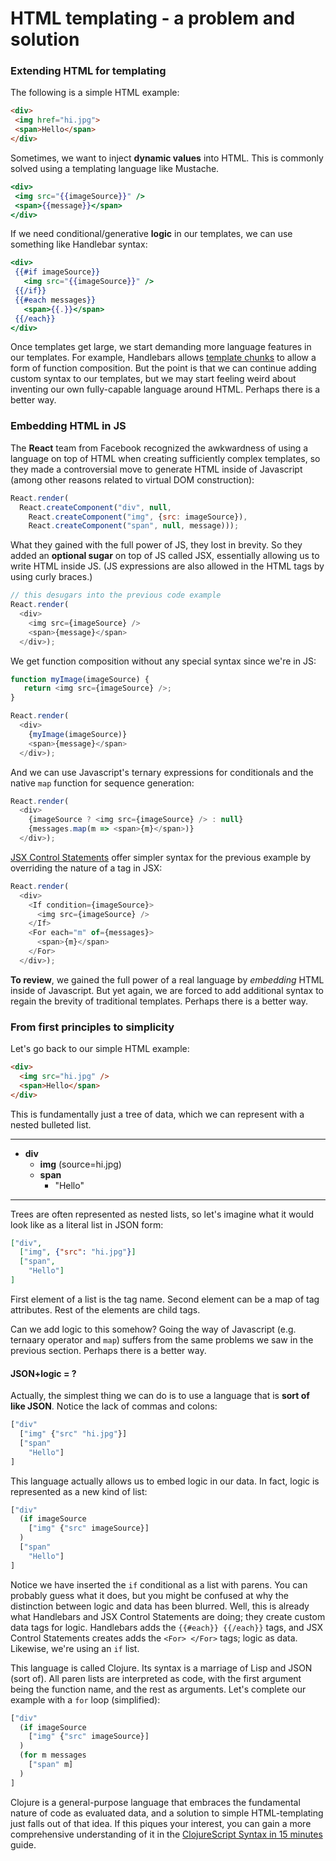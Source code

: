 # HTML templating - a problem and solution

### Extending HTML for templating

The following is a simple HTML example:

```html
<div>
 <img href="hi.jpg">
 <span>Hello</span>
</div>
```

Sometimes, we want to inject __dynamic values__ into HTML.  This is commonly
solved using a templating language like Mustache.

```handlebars
<div>
 <img src="{{imageSource}}" />
 <span>{{message}}</span>
</div>
```

If we need conditional/generative __logic__ in our templates, we can use
something like Handlebar syntax:

```handlebars
<div>
 {{#if imageSource}}
   <img src="{{imageSource}}" />
 {{/if}}
 {{#each messages}}
   <span>{{.}}</span>
 {{/each}}
</div>
```

Once templates get large, we start demanding more language features in our
templates.  For example, Handlebars allows [template
chunks](http://handlebarsjs.com/#helpers) to allow a form of function
composition.  But the point is that we can continue adding custom syntax to our
templates, but we may start feeling weird about inventing our own fully-capable
language around HTML.  Perhaps there is a better way.

### Embedding HTML in JS

The __React__ team from Facebook recognized the awkwardness of using a language
on top of HTML when creating sufficiently complex templates, so they made a
controversial move to generate HTML inside of Javascript (among other reasons
related to virtual DOM construction):

```javascript
React.render(
  React.createComponent("div", null,
    React.createComponent("img", {src: imageSource}),
    React.createComponent("span", null, message)));
```

What they gained with the full power of JS, they lost in brevity.  So they
added an __optional sugar__ on top of JS called JSX, essentially allowing us to
write HTML inside JS. (JS expressions are also allowed in the HTML tags by
using curly braces.)

```javascript
// this desugars into the previous code example
React.render(
  <div>
    <img src={imageSource} />
    <span>{message}</span>
  </div>);
```

We get function composition without any special syntax since we're in JS:

```javascript
function myImage(imageSource) {
   return <img src={imageSource} />;
}

React.render(
  <div>
    {myImage(imageSource)}
    <span>{message}</span>
  </div>);
```

And we can use Javascript's ternary expressions for conditionals and the native
`map` function for sequence generation:

```javascript
React.render(
  <div>
    {imageSource ? <img src={imageSource} /> : null}
    {messages.map(m => <span>{m}</span>)}
  </div>);
```

[JSX Control Statements](https://github.com/valtech-au/jsx-control-statements)
offer simpler syntax for the previous example by overriding the nature of a tag
in JSX:

```javascript
React.render(
  <div>
    <If condition={imageSource}>
      <img src={imageSource} />
    </If>
    <For each="m" of={messages}>
      <span>{m}</span>
    </For>
  </div>);
```

__To review__, we gained the full power of a real language by _embedding_ HTML
inside of Javascript.  But yet again, we are forced to add additional syntax to
regain the brevity of traditional templates.  Perhaps there is a better way.

### From first principles to simplicity

Let's go back to our simple HTML example:

```html
<div>
  <img src="hi.jpg" />
  <span>Hello</span>
</div>
```

This is fundamentally just a tree of data, which we can represent with a nested
bulleted list.

----

- __div__
  - __img__ (source=hi.jpg)
  - __span__
    - "Hello"

----

Trees are often represented as nested lists, so let's imagine what it would
look like as a literal list in JSON form:

```json
["div",
  ["img", {"src": "hi.jpg"}]
  ["span",
    "Hello"]
]
```

First element of a list is the tag name.  Second element can be a map of tag
attributes.  Rest of the elements are child tags.

Can we add logic to this somehow?  Going the way of Javascript (e.g. ternaary
operator and `map`) suffers from the same problems we saw in the previous
section.  Perhaps there is a better way.

#### JSON+logic = ?

Actually, the simplest thing we can do is to use a language that is __sort of
like JSON__.  Notice the lack of commas and colons:

```clojure
["div"
  ["img" {"src" "hi.jpg"}]
  ["span"
    "Hello"]
]
```

This language actually allows us to embed logic in our data.  In fact, logic is
represented as a new kind of list:

```clojure
["div"
  (if imageSource
    ["img" {"src" imageSource}]
  )
  ["span"
    "Hello"]
]
```

Notice we have inserted the `if` conditional as a list with parens.  You can
probably guess what it does, but you might be confused at why the distinction
between logic and data has been blurred.  Well, this is already what Handlebars
and JSX Control Statements are doing; they create custom data tags for logic.
Handlebars adds the `{{#each}} {{/each}}` tags, and JSX Control Statements
creates adds the `<For> </For>` tags; logic as data.  Likewise, we're using an
`if` list.

This language is called Clojure.  Its syntax is a marriage of Lisp and JSON
(sort of).  All paren lists are interpreted as code, with the first argument
being the function name, and the rest as arguments.  Let's complete our example
with a `for` loop (simplified):

```clojure
["div"
  (if imageSource
    ["img" {"src" imageSource}]
  )
  (for m messages
    ["span" m]
  )
]
```

Clojure is a general-purpose language that embraces the fundamental nature of
code as evaluated data, and a solution to simple HTML-templating just falls out
of that idea.  If this piques your interest, you can gain a more comprehensive
understanding of it in the [ClojureScript Syntax in 15
minutes](https://github.com/shaunlebron/ClojureScript-Syntax-in-15-minutes)
guide.

